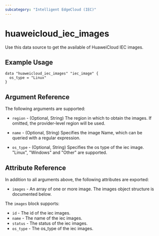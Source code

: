 ```yaml
---
subcategory: "Intelligent EdgeCloud (IEC)"
---
```


# huaweicloud_iec_images

Use this data source to get the available of HuaweiCloud IEC images.

## Example Usage

```hcl
data "huaweicloud_iec_images" "iec_image" {
  os_type = "Linux"
}
```

## Argument Reference

The following arguments are supported:

* `region` - (Optional, String) The region in which to obtain the images. If omitted, the provider-level region will be
  used.

* `name` - (Optional, String) Specifies the image Name, which can be queried with a regular expression.

* `os_type` - (Optional, String) Specifies the os type of the iec image.
  "Linux", "Windows" and "Other" are supported.

## Attribute Reference

In addition to all arguments above, the following attributes are exported:

* `images` - An array of one or more image. The images object structure is documented below.

The `images` block supports:

* `id` - The id of the iec images.
* `name` - The name of the iec images.
* `status` - The status of the iec images.
* `os_type` - The os_type of the iec images.
